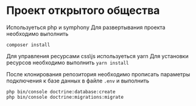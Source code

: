 # Проект открытого общества

Используеться php и symphony
Для развертывания проекта необходимо выполнить 

```composer install```

Для управления ресурсами css\js используеться yarn
Для установки ресурсов необходимо выполнить 
```yarn install```

После клонирования репозитория необходимо прописать параметры подключения к базе данных в файле ```.env``` и выполнить
```
php bin/console doctrine:database:create
php bin/console doctrine:migrations:migrate
```
